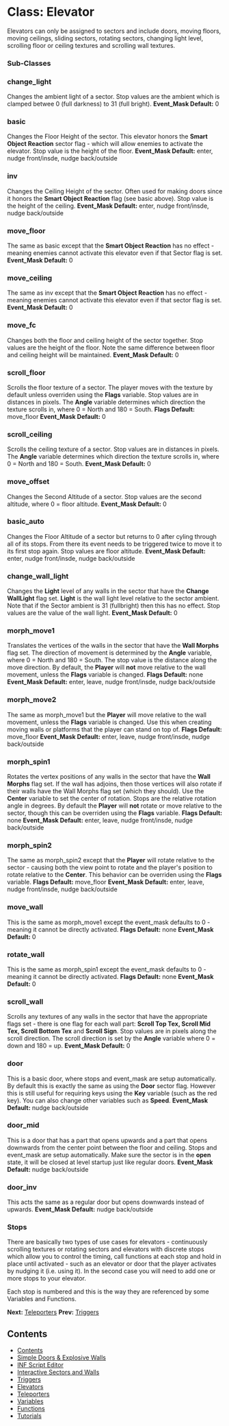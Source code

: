 # Class: Elevator
Elevators can only be assigned to sectors and include doors, moving floors, moving ceilings, sliding sectors, rotating sectors, changing light level, scrolling floor or ceiling textures and scrolling wall textures.

### Sub-Classes
### change_light
Changes the ambient light of a sector. Stop values are the ambient which is clamped betwee 0 (full darkness) to 31 (full bright).
**Event_Mask Default:** 0
### basic
Changes the Floor Height of the sector. This elevator honors the **Smart Object Reaction** sector flag - which will allow enemies to activate the elevator. Stop value is the height of the floor.
**Event_Mask Default:** enter, nudge front/insde, nudge back/outside
### inv
Changes the Ceiling Height of the sector. Often used for making doors since it honors the **Smart Object Reaction** flag (see basic above). Stop value is the height of the ceiling.
**Event_Mask Default:** enter, nudge front/insde, nudge back/outside
### move_floor
The same as basic except that the **Smart Object Reaction** has no effect - meaning enemies cannot activate this elevator even if that Sector flag is set.
**Event_Mask Default:** 0
### move_ceiling
The same as inv except that the **Smart Object Reaction** has no effect - meaning enemies cannot activate this elevator even if that sector flag is set.
**Event_Mask Default:** 0
### move_fc
Changes both the floor and ceiling height of the sector together. Stop values are the height of the floor. Note the same difference between floor and ceiling height will be maintained.
**Event_Mask Default:** 0
### scroll_floor
Scrolls the floor texture of a sector. The player moves with the texture by default unless overriden using the **Flags** variable. Stop values are in distances in pixels. The **Angle** variable determines which direction the texture scrolls in, where 0 = North and 180 = South.
**Flags Default:** move_floor
**Event_Mask Default:** 0
### scroll_ceiling
Scrolls the ceiling texture of a sector. Stop values are in distances in pixels. The **Angle** variable determines which direction the texture scrolls in, where 0 = North and 180 = South.
**Event_Mask Default:** 0
### move_offset
Changes the Second Altitude of a sector. Stop values are the second altitude, where 0 = floor altitude.
**Event_Mask Default:** 0
### basic_auto
Changes the Floor Altitude of a sector but returns to 0 after cyling through all of its stops. From there its event needs to be triggered twice to move it to its first stop again. Stop values are floor altitude.
**Event_Mask Default:** enter, nudge front/insde, nudge back/outside
### change_wall_light
Changes the **Light** level of any walls in the sector that have the **Change WallLight** flag set. **Light** is the wall light level relative to the sector ambient. Note that if the Sector ambient is 31 (fullbright) then this has no effect. Stop values are the value of the wall light.
**Event_Mask Default:** 0
### morph_move1
Translates the vertices of the walls in the sector that have the **Wall Morphs** flag set. The direction of movement is determined by the  **Angle** variable, where 0 = North and 180 = South. The stop value is the distance along the move direction. By default, the **Player** will **not** move relative to the wall movement, unless the **Flags** variable is changed.
**Flags Default:** none
**Event_Mask Default:** enter, leave, nudge front/insde, nudge back/outside
### morph_move2
The same as morph_move1 but the **Player** will move relative to the wall movement, unless the **Flags** variable is changed. Use this when creating moving walls or platforms that the player can stand on top of.
**Flags Default:** move_floor
**Event_Mask Default:** enter, leave, nudge front/insde, nudge back/outside
### morph_spin1
Rotates the vertex positions of any walls in the sector that have the **Wall Morphs** flag set. If the wall has adjoins, then those vertices will also rotate if their walls have the Wall Morphs flag set (which they should). Use the **Center** variable to set the center of rotation. Stops are the relative rotation angle in degrees. By default the **Player** will **not** rotate or move relative to the sector, though this can be overriden using the **Flags** variable.
**Flags Default:** none
**Event_Mask Default:** enter, leave, nudge front/insde, nudge back/outside
### morph_spin2
The same as morph_spin2 except that the **Player** will rotate relative to the sector - causing both the view point to rotate and the player's position to rotate relative to the **Center**. This behavior can be overriden using the **Flags** variable.
**Flags Default:** move_floor
**Event_Mask Default:** enter, leave, nudge front/insde, nudge back/outside
### move_wall
This is the same as morph_move1 except the event_mask defaults to 0 - meaning it cannot be directly activated.
**Flags Default:** none
**Event_Mask Default:** 0
### rotate_wall
This is the same as morph_spin1 except the event_mask defaults to 0 - meaning it cannot be directly activated.
**Flags Default:** none
**Event_Mask Default:** 0
### scroll_wall
Scrolls any textures of any walls in the sector that have the appropriate flags set - there is one flag for each wall part: **Scroll Top Tex, Scroll Mid Tex, Scroll Bottom Tex** and **Scroll Sign**. Stop values are in pixels along the scroll direction. The scroll direction is set by the **Angle** variable where 0 = down and 180 = up.
**Event_Mask Default:** 0
### door
This is a basic door, where stops and event_mask are setup automatically. By default this is exactly the same as using the **Door** sector flag. However this is still useful for requiring keys using the **Key** variable (such as the red key). You can also change other variables such as **Speed**.
**Event_Mask Default:** nudge back/outside
### door_mid
This is a door that has a part that opens upwards and a part that opens downwards from the center point between the floor and ceiling. Stops and event_mask are setup automatically. Make sure the sector is in the **open** state, it will be closed at level startup just like regular doors.
**Event_Mask Default:** nudge back/outside
### door_inv
This acts the same as a regular door but opens downwards instead of upwards.
**Event_Mask Default:** nudge back/outside

### Stops
There are basically two types of use cases for elevators - continuously scrolling textures or rotating sectors and elevators with discrete stops which allow you to control the timing, call functions at each stop and hold in place until activated - such as an elevator or door that the player activates by nudging it (i.e. using it). In the second case you will need to add one or more stops to your elevator.

Each stop is numbered and this is the way they are referenced by some Variables and Functions.

**Next:** [Teleporters](local://Inf_Teleporters)  **Prev:** [Triggers](local://Inf_Triggers)
## Contents
  * [Contents](local://InfScript)
  * [Simple Doors & Explosive Walls](local://Inf_SimpleInteractiveElements)
  * [INF Script Editor](local://Inf_Editor)
  * [Interactive Sectors and Walls](local://Inf_InteractiveElements)
  * [Triggers](local://Inf_Triggers)
  * [Elevators](local://Inf_Elevators)
  * [Teleporters](local://Inf_Teleporters)
  * [Variables](local://Inf_Variables)
  * [Functions](local://Inf_Functions)
  * [Tutorials](local://Inf_Tutorials)